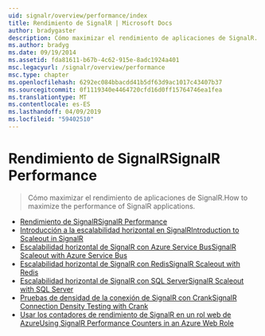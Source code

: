```yaml
---
uid: signalr/overview/performance/index
title: Rendimiento de SignalR | Microsoft Docs
author: bradygaster
description: Cómo maximizar el rendimiento de aplicaciones de SignalR.
ms.author: bradyg
ms.date: 09/19/2014
ms.assetid: fda81611-b67b-4c62-915e-8adc1924a401
msc.legacyurl: /signalr/overview/performance
msc.type: chapter
ms.openlocfilehash: 6292ec084bbacdd41b5df63d9ac1017c43407b37
ms.sourcegitcommit: 0f1119340e4464720cfd16d0ff15764746ea1fea
ms.translationtype: MT
ms.contentlocale: es-ES
ms.lasthandoff: 04/09/2019
ms.locfileid: "59402510"
---
```

# <a name="signalr-performance"></a><span data-ttu-id="3b1f7-103">Rendimiento de SignalR</span><span class="sxs-lookup"><span data-stu-id="3b1f7-103">SignalR Performance</span></span>

> <span data-ttu-id="3b1f7-104">Cómo maximizar el rendimiento de aplicaciones de SignalR.</span><span class="sxs-lookup"><span data-stu-id="3b1f7-104">How to maximize the performance of SignalR applications.</span></span>


- [<span data-ttu-id="3b1f7-105">Rendimiento de SignalR</span><span class="sxs-lookup"><span data-stu-id="3b1f7-105">SignalR Performance</span></span>](signalr-performance.md)
- [<span data-ttu-id="3b1f7-106">Introducción a la escalabilidad horizontal en SignalR</span><span class="sxs-lookup"><span data-stu-id="3b1f7-106">Introduction to Scaleout in SignalR</span></span>](scaleout-in-signalr.md)
- [<span data-ttu-id="3b1f7-107">Escalabilidad horizontal de SignalR con Azure Service Bus</span><span class="sxs-lookup"><span data-stu-id="3b1f7-107">SignalR Scaleout with Azure Service Bus</span></span>](scaleout-with-windows-azure-service-bus.md)
- [<span data-ttu-id="3b1f7-108">Escalabilidad horizontal de SignalR con Redis</span><span class="sxs-lookup"><span data-stu-id="3b1f7-108">SignalR Scaleout with Redis</span></span>](scaleout-with-redis.md)
- [<span data-ttu-id="3b1f7-109">Escalabilidad horizontal de SignalR con SQL Server</span><span class="sxs-lookup"><span data-stu-id="3b1f7-109">SignalR Scaleout with SQL Server</span></span>](scaleout-with-sql-server.md)
- [<span data-ttu-id="3b1f7-110">Pruebas de densidad de la conexión de SignalR con Crank</span><span class="sxs-lookup"><span data-stu-id="3b1f7-110">SignalR Connection Density Testing with Crank</span></span>](signalr-connection-density-testing-with-crank.md)
- [<span data-ttu-id="3b1f7-111">Usar los contadores de rendimiento de SignalR en un rol web de Azure</span><span class="sxs-lookup"><span data-stu-id="3b1f7-111">Using SignalR Performance Counters in an Azure Web Role</span></span>](using-signalr-performance-counters-in-an-azure-web-role.md)
